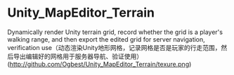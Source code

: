 # Unity_MapEditor_Terrain
Dynamically render Unity terrain grid, record whether the grid is a player's walking range, and then export the edited grid for server navigation, verification use（动态渲染Unity地形网格，记录网格是否是玩家的行走范围，然后导出编辑好的网格用于服务器导航、验证使用）
(http://github.com/Ogbest/Unity_MapEditor_Terrain/texure.png)
